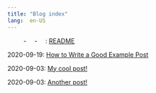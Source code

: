 ```yaml
---
title: "Blog index"
lang:  en-US
---
```

    -  -  : [README](./posts/README.html)

2020-09-19: [How to Write a Good Example Post](./posts/example_post.html)

2020-09-03: [My cool post!](./posts/my_cool_post.html)

2020-09-03: [Another post!](./posts/another_post.html)

